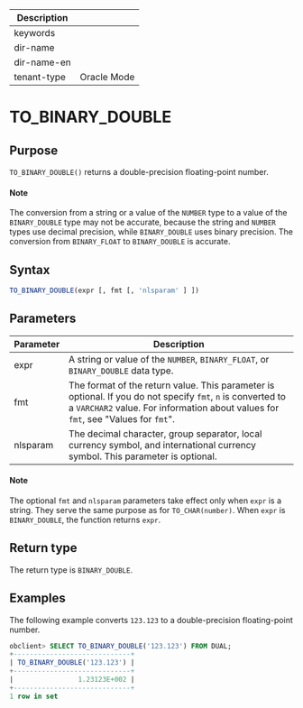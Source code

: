 | Description   |                 |
|---------------|-----------------|
| keywords      |                 |
| dir-name      |                 |
| dir-name-en   |                 |
| tenant-type   | Oracle Mode     |

# TO_BINARY_DOUBLE

## Purpose

`TO_BINARY_DOUBLE()` returns a double-precision floating-point number.

  <main id="notice" type='explain'>
    <h4>Note</h4>
    <p>The conversion from a string or a value of the <code>NUMBER</code> type to a value of the <code>BINARY_DOUBLE</code> type may not be accurate, because the string and <code>NUMBER</code> types use decimal precision, while <code>BINARY_DOUBLE</code> uses binary precision. The conversion from <code>BINARY_FLOAT</code> to <code>BINARY_DOUBLE</code> is accurate. </p>
  </main>

## Syntax

```sql
TO_BINARY_DOUBLE(expr [, fmt [, 'nlsparam' ] ])
```

## Parameters

| Parameter | Description |
|----------|--------------------------------------------------------------------|
| expr | A string or value of the `NUMBER`, `BINARY_FLOAT`, or `BINARY_DOUBLE` data type.  |
| fmt | The format of the return value. This parameter is optional. If you do not specify `fmt`, `n` is converted to a `VARCHAR2` value. For information about values for `fmt`, see "Values for `fmt`".  |
| nlsparam | The decimal character, group separator, local currency symbol, and international currency symbol. This parameter is optional.  |

  <main id="notice" type='explain'>
    <h4>Note</h4>
    <p>The optional <code>fmt</code> and <code>nlsparam</code> parameters take effect only when <code>expr</code> is a string. They serve the same purpose as for <code>TO_CHAR(number)</code>. When <code>expr</code> is <code>BINARY_DOUBLE</code>, the function returns <code>expr</code>. </p>
  </main>

## Return type

The return type is `BINARY_DOUBLE`.

## Examples

The following example converts `123.123` to a double-precision floating-point number.

```sql
obclient> SELECT TO_BINARY_DOUBLE('123.123') FROM DUAL;
+-----------------------------+
| TO_BINARY_DOUBLE('123.123') |
+-----------------------------+
|                1.23123E+002 |
+-----------------------------+
1 row in set
```

